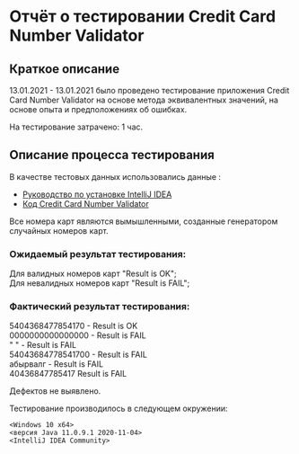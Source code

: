 # Отчёт о тестировании Credit Card Number Validator
## Краткое описание

13.01.2021 - 13.01.2021 было проведено тестирование приложения Credit Card Number Validator на основе метода эквивалентных значений, на основе опыта и предположениях об ошибках.

На тестирование затрачено: 1 час.


## Описание процесса тестирования

В качестве тестовых данных использовались данные :
* [Руководство по установке IntelliJ IDEA](https://github.com/netology-code/javaqa-homeworks/blob/master/intro/idea.md)
* [Код Credit Card Number Validator](https://github.com/netology-code/javaqa-code/blob/master/1.1_intro/hello-programming/src/Main.java)

Все номера карт являются вымышленными, созданные генератором случайных номеров карт.

### Ожидаемый результат тестирования:

Для валидных номеров карт "Result is OK";  
Для невалидных номеров карт "Result is FAIL";

### Фактический результат тестирования:

5404368477854170 - Result is OK  
0000000000000000 - Result is FAIL  
" " - Result is FAIL  
54043684778541700 - Result is FAIL  
абырвалг - Result is FAIL  
40436847785417 Result is FAIL

Дефектов не выявлено.

Тестирование производилось в следующем окружении:

    <Windows 10 x64>
    <версия Java 11.0.9.1 2020-11-04>
    <IntelliJ IDEA Community>
   
